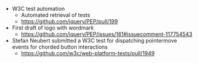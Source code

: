 * W3C test automation
  * Automated retrieval of tests
  * https://github.com/jquery/PEP/pull/199
* First draft of logo with wordmark
  * https://github.com/jquery/PEP/issues/161#issuecomment-117754543
* Stefan Neubert submitted a W3C test for dispatching pointermove events for chorded button interactions
  * https://github.com/w3c/web-platform-tests/pull/1949
